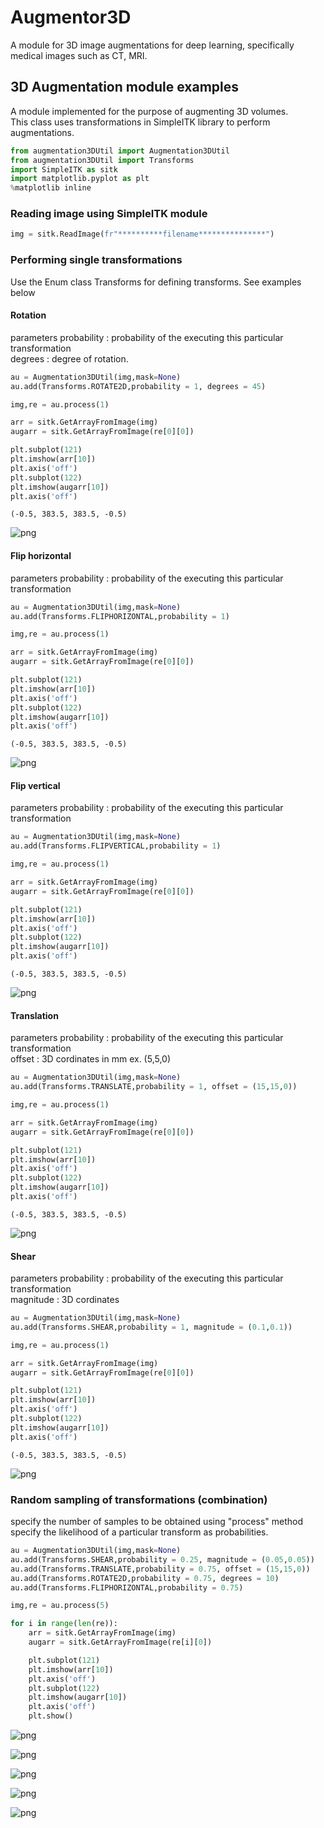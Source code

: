 # Augmentor3D
A module for 3D image augmentations for deep learning, specifically medical images such as CT, MRI.


## 3D Augmentation module examples

A module implemented for the purpose of augmenting 3D volumes.<br>
This class uses transformations in SimpleITK library to perform augmentations. 


```python
from augmentation3DUtil import Augmentation3DUtil
from augmentation3DUtil import Transforms
import SimpleITK as sitk
import matplotlib.pyplot as plt
%matplotlib inline
```

### Reading image using SimpleITK module


```python
img = sitk.ReadImage(fr"**********filename***************")
```

### Performing single transformations 

Use the Enum class Transforms for defining transforms. See examples below

#### Rotation
parameters
probability : probability of the executing this particular transformation <br>
degrees : degree of rotation. 


```python
au = Augmentation3DUtil(img,mask=None)
au.add(Transforms.ROTATE2D,probability = 1, degrees = 45)

img,re = au.process(1)

arr = sitk.GetArrayFromImage(img)
augarr = sitk.GetArrayFromImage(re[0][0])

plt.subplot(121)
plt.imshow(arr[10])
plt.axis('off')
plt.subplot(122)
plt.imshow(augarr[10])
plt.axis('off')
```




    (-0.5, 383.5, 383.5, -0.5)




![png](3DAugmentation_files/3DAugmentation_6_1.png)


#### Flip horizontal 
parameters
probability : probability of the executing this particular transformation <br>


```python
au = Augmentation3DUtil(img,mask=None)
au.add(Transforms.FLIPHORIZONTAL,probability = 1)

img,re = au.process(1)

arr = sitk.GetArrayFromImage(img)
augarr = sitk.GetArrayFromImage(re[0][0])

plt.subplot(121)
plt.imshow(arr[10])
plt.axis('off')
plt.subplot(122)
plt.imshow(augarr[10])
plt.axis('off')
```




    (-0.5, 383.5, 383.5, -0.5)




![png](3DAugmentation_files/3DAugmentation_8_1.png)


#### Flip vertical 
parameters
probability : probability of the executing this particular transformation <br>


```python
au = Augmentation3DUtil(img,mask=None)
au.add(Transforms.FLIPVERTICAL,probability = 1)

img,re = au.process(1)

arr = sitk.GetArrayFromImage(img)
augarr = sitk.GetArrayFromImage(re[0][0])

plt.subplot(121)
plt.imshow(arr[10])
plt.axis('off')
plt.subplot(122)
plt.imshow(augarr[10])
plt.axis('off')
```




    (-0.5, 383.5, 383.5, -0.5)




![png](3DAugmentation_files/3DAugmentation_10_1.png)


#### Translation 
parameters
probability : probability of the executing this particular transformation <br>
offset : 3D cordinates in mm ex. (5,5,0)


```python
au = Augmentation3DUtil(img,mask=None)
au.add(Transforms.TRANSLATE,probability = 1, offset = (15,15,0))

img,re = au.process(1)

arr = sitk.GetArrayFromImage(img)
augarr = sitk.GetArrayFromImage(re[0][0])

plt.subplot(121)
plt.imshow(arr[10])
plt.axis('off')
plt.subplot(122)
plt.imshow(augarr[10])
plt.axis('off')
```




    (-0.5, 383.5, 383.5, -0.5)




![png](3DAugmentation_files/3DAugmentation_12_1.png)


#### Shear 
parameters
probability : probability of the executing this particular transformation <br>
magnitude : 3D cordinates 


```python
au = Augmentation3DUtil(img,mask=None)
au.add(Transforms.SHEAR,probability = 1, magnitude = (0.1,0.1))

img,re = au.process(1)

arr = sitk.GetArrayFromImage(img)
augarr = sitk.GetArrayFromImage(re[0][0])

plt.subplot(121)
plt.imshow(arr[10])
plt.axis('off')
plt.subplot(122)
plt.imshow(augarr[10])
plt.axis('off')
```




    (-0.5, 383.5, 383.5, -0.5)




![png](3DAugmentation_files/3DAugmentation_14_1.png)


### Random sampling of transformations (combination)
specify the number of samples to be obtained using "process" method<br>
specify the likelihood of a particular transform as probabilities.  


```python
au = Augmentation3DUtil(img,mask=None)
au.add(Transforms.SHEAR,probability = 0.25, magnitude = (0.05,0.05))
au.add(Transforms.TRANSLATE,probability = 0.75, offset = (15,15,0))
au.add(Transforms.ROTATE2D,probability = 0.75, degrees = 10)
au.add(Transforms.FLIPHORIZONTAL,probability = 0.75)

img,re = au.process(5)

for i in range(len(re)):
    arr = sitk.GetArrayFromImage(img)
    augarr = sitk.GetArrayFromImage(re[i][0])

    plt.subplot(121)
    plt.imshow(arr[10])
    plt.axis('off')
    plt.subplot(122)
    plt.imshow(augarr[10])
    plt.axis('off')
    plt.show()

```


![png](3DAugmentation_files/3DAugmentation_16_0.png)



![png](3DAugmentation_files/3DAugmentation_16_1.png)



![png](3DAugmentation_files/3DAugmentation_16_2.png)



![png](3DAugmentation_files/3DAugmentation_16_3.png)



![png](3DAugmentation_files/3DAugmentation_16_4.png)

